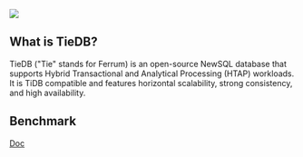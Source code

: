 ![](docs/logo_with_text.png)

## What is TieDB?

TieDB ("Tie" stands for Ferrum) is an open-source NewSQL database that supports Hybrid Transactional and Analytical Processing (HTAP) workloads. It is TiDB compatible and features horizontal scalability, strong consistency, and high availability.

## Benchmark

[Doc](docs/benchmark.md)
